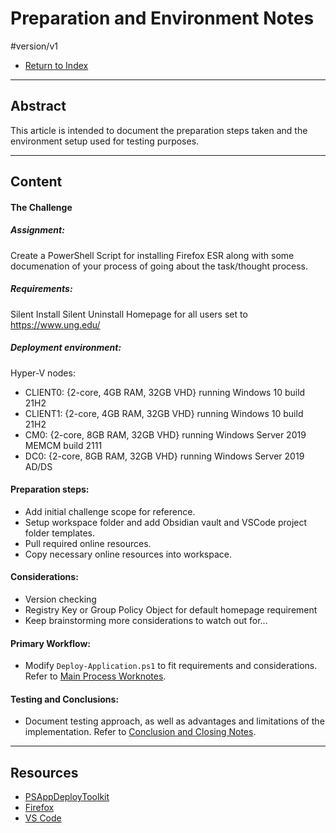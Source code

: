 # Preparation and Environment Notes
#version/v1

- [Return to Index](index.md)

___
## Abstract
This article is intended to document the preparation steps taken and the environment setup used for testing purposes.

___
## Content
#### The Challenge
##### Assignment: 
Create a PowerShell Script for installing Firefox ESR along with some documenation of your process of going about the task/thought process. 

##### Requirements: 
Silent Install
Silent Uninstall
Homepage for all users set to https://www.ung.edu/

##### Deployment environment:
Hyper-V nodes:
- CLIENT0: {2-core, 4GB RAM, 32GB VHD} running Windows 10 build 21H2
- CLIENT1: {2-core, 4GB RAM, 32GB VHD} running Windows 10 build 21H2
- CM0: {2-core, 8GB RAM, 32GB VHD} running Windows Server 2019 MEMCM build 2111
- DC0: {2-core, 8GB RAM, 32GB VHD} running Windows Server 2019 AD/DS


#### Preparation steps: 
- Add initial challenge scope for reference.
- Setup workspace folder and add Obsidian vault and VSCode project folder templates. 
- Pull required online resources. 
- Copy necessary online resources into workspace. 

#### Considerations: 
- Version checking
- Registry Key or Group Policy Object for default homepage requirement
- Keep brainstorming more considerations to watch out for...

#### Primary Workflow: 
- Modify `Deploy-Application.ps1` to fit requirements and considerations. Refer to [Main Process Worknotes](process.md).

#### Testing and Conclusions:
- Document testing approach, as well as advantages and limitations of the implementation. Refer to [Conclusion and Closing Notes](conclusion.md).

___
## Resources
- [PSAppDeployToolkit](https://www.psappdeploytoolkit.com/)
- [Firefox](https://www.mozilla.org/en-US/firefox/)
- [VS Code](https://code.visualstudio.com/)